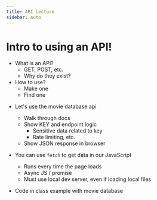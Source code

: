 ```yaml
---
title: API Lecture
sidebar: auto
---
```


# Intro to using an API!

- What is an API?
  - GET, POST, etc.
  - Why do they exist?
- How to use?
  - Make one
  - Find one

* Let's use the movie database api

  - Walk through docs
  - Show KEY and endpoint logic
    - Sensitive data related to key
    - Rate limiting, etc.
  - Show JSON response in browser

* You can use `fetch` to get data in our JavaScript
  - Runs every time the page loads
  - Async JS / promise
  - Must use local dev server, even if loading local files

- Code in class example with movie database

